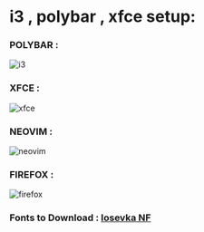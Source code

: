 # i3 , polybar , xfce setup:

### POLYBAR :

![i3](https://raw.githubusercontent.com/iamabhas/dotfiles/main/screenshots/Polybar.png)

### XFCE :

![xfce](https://raw.githubusercontent.com/iamabhas/dotfiles/main/screenshots/screenshot1.png)

### NEOVIM :

![neovim](https://raw.githubusercontent.com/iamabhas/dotfiles/main/screenshots/nvim.png)

### FIREFOX :

![firefox](https://raw.githubusercontent.com/iamabhas/dotfiles/main/screenshots/browser.png)

### Fonts to Download : [Iosevka NF](https://www.nerdfonts.com/font-downloads)

